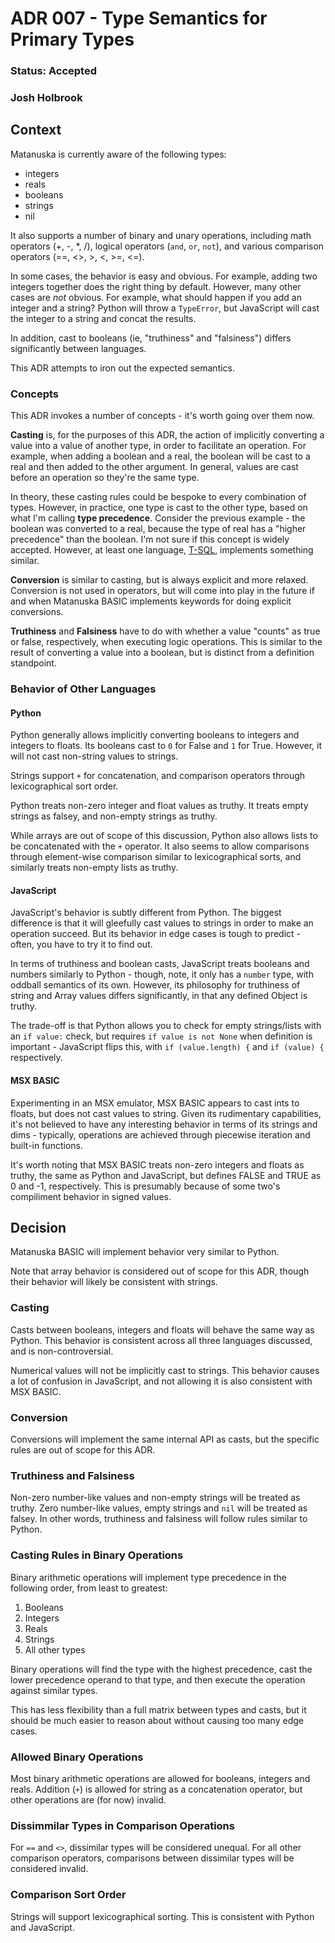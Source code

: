 # ADR 007 - Type Semantics for Primary Types
### Status: Accepted
### Josh Holbrook

## Context

Matanuska is currently aware of the following types:

- integers
- reals
- booleans
- strings
- nil

It also supports a number of binary and unary operations, including math
operators (+, -, \*, /), logical operators (`and`, `or`, `not`), and various
comparison operators (==, <>, >, <, >=, <=).

In some cases, the behavior is easy and obvious. For example, adding two
integers together does the right thing by default. However, many other cases
are *not* obvious. For example, what should happen if you add an integer and
a string? Python will throw a `TypeError`, but JavaScript will cast the integer
to a string and concat the results.

In addition, cast to booleans (ie, "truthiness" and "falsiness") differs
significantly between languages.

This ADR attempts to iron out the expected semantics.

### Concepts

This ADR invokes a number of concepts - it's worth going over them now.

**Casting** is, for the purposes of this ADR, the action of implicitly
converting a value into a value of another type, in order to facilitate an
operation. For example, when adding a boolean and a real, the boolean will be
cast to a real and then added to the other argument. In general, values are
cast before an operation so they're the same type.

In theory, these casting rules could be bespoke to every combination of
types. However, in practice, one type is cast to the other type, based on what
I'm calling **type precedence**. Consider the previous example - the boolean
was converted to a real, because the type of real has a "higher precedence"
than the boolean. I'm not sure if this concept is widely accepted. However, at
least one language,
[T-SQL](https://learn.microsoft.com/en-us/sql/t-sql/data-types/data-type-precedence-transact-sql?view=sql-server-ver16),
implements something similar.

**Conversion** is similar to casting, but is always explicit and more relaxed.
Conversion is not used in operators, but will come into play in the future
if and when Matanuska BASIC implements keywords for doing explicit conversions.

**Truthiness** and **Falsiness** have to do with whether a value "counts"
as true or false, respectively, when executing logic operations. This is
similar to the result of converting a value into a boolean, but is distinct
from a definition standpoint.

### Behavior of Other Languages

#### Python

Python generally allows implicitly converting booleans to integers and integers
to floats. Its booleans cast to `0` for False and `1` for True. However, it
will not cast non-string values to strings.

Strings support `+` for concatenation, and comparison operators through
lexicographical sort order.

Python treats non-zero integer and float values as truthy. It treats empty
strings as falsey, and non-empty strings as truthy.

While arrays are out of scope of this discussion, Python also allows lists to
be concatenated with the `+` operator. It also seems to allow comparisons
through element-wise comparison similar to lexicographical sorts, and similarly
treats non-empty lists as truthy.

#### JavaScript

JavaScript's behavior is subtly different from Python. The biggest difference
is that it will gleefully cast values to strings in order to make an operation
succeed. But its behavior in edge cases is tough to predict - often, you have
to try it to find out.

In terms of truthiness and boolean casts, JavaScript treats booleans and
numbers similarly to Python - though, note, it only has a `number` type, with
oddball semantics of its own. However, its philosophy for truthiness of string
and Array values differs significantly, in that any defined Object is truthy.

The trade-off is that Python allows you to check for empty strings/lists with
an `if value:` check, but requires `if value is not None` when definition is
important - JavaScript flips this, with `if (value.length) {` and
`if (value) {` respectively.

#### MSX BASIC

Experimenting in an MSX emulator, MSX BASIC appears to cast ints to floats,
but does not cast values to string. Given its rudimentary capabilities, it's
not believed to have any interesting behavior in terms of its strings and
dims - typically, operations are achieved through piecewise iteration and
built-in functions.

It's worth noting that MSX BASIC treats non-zero integers and floats as
truthy, the same as Python and JavaScript, but defines FALSE and TRUE as
0 and -1, respectively. This is presumably because of some two's compiliment
behavior in signed values.

## Decision

Matanuska BASIC will implement behavior very similar to Python.

Note that array behavior is considered out of scope for this ADR, though their
behavior will likely be consistent with strings.

### Casting

Casts between booleans, integers and floats will behave the same way as
Python. This behavior is consistent across all three languages discussed,
and is non-controversial.

Numerical values will not be implicitly cast to strings. This behavior causes
a lot of confusion in JavaScript, and not allowing it is also consistent with
MSX BASIC.

### Conversion

Conversions will implement the same internal API as casts, but the specific
rules are out of scope for this ADR.

### Truthiness and Falsiness

Non-zero number-like values and non-empty strings will be treated as truthy.
Zero number-like values, empty strings and `nil` will be treated as falsey.
In other words, truthiness and falsiness will follow rules similar to Python.

### Casting Rules in Binary Operations

Binary arithmetic operations will implement type precedence in the following
order, from least to greatest:

1. Booleans
2. Integers
3. Reals
4. Strings
5. All other types

Binary operations will find the type with the highest precedence, cast the
lower precedence operand to that type, and then execute the operation against
similar types.

This has less flexibility than a full matrix between types and casts, but it
should be much easier to reason about without causing too many edge cases.

### Allowed Binary Operations

Most binary arithmetic operations are allowed for booleans, integers and
reals. Addition (`+`) is allowed for string as a concatenation operator, but
other operations are (for now) invalid.

### Dissimmilar Types in Comparison Operations

For `==` and `<>`, dissimilar types will be considered unequal. For all
other comparison operators, comparisons between dissimilar types will be
considered invalid.

### Comparison Sort Order

Strings will support lexicographical sorting. This is consistent with Python
and JavaScript.
